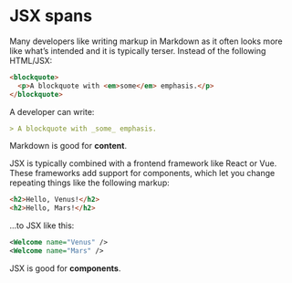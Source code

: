 # JSX spans

Many developers like writing markup in Markdown as it often looks more like
what’s intended and it is typically terser. Instead of the following HTML/JSX:

```html
<blockquote>
  <p>A blockquote with <em>some</em> emphasis.</p>
</blockquote>
```

A developer can write:

```markdown
> A blockquote with _some_ emphasis.
```

Markdown is good for **content**.

JSX is typically combined with a frontend framework like React or Vue.
These frameworks add support for components, which let you change repeating
things like the following markup:

```html
<h2>Hello, Venus!</h2>
<h2>Hello, Mars!</h2>
```

…to JSX like this:

```xml
<Welcome name="Venus" />
<Welcome name="Mars" />
```

JSX is good for **components**.
